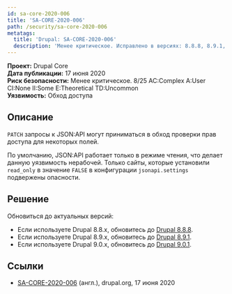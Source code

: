 ```yaml
---
id: sa-core-2020-006
title: 'SA-CORE-2020-006'
path: /security/sa-core-2020-006
metatags:
  title: 'Drupal: SA-CORE-2020-006'
  description: 'Менее критическое. Исправлено в версиях: 8.8.8, 8.9.1, 9.0.1.'
---
```


**Проект:** Drupal Core\
**Дата публикации:** 17 июня 2020\
**Риск безопасности:** Менее критическое. 8/25 AC:Complex A:User CI:None II:Some E:Theoretical TD:Uncommon\
**Уязвимость:** Обход доступа

## Описание

`PATCH` запросы к JSON:API могут приниматься в обход проверки прав доступа для некоторых полей.

По умолчанию, JSON:API работает только в режиме чтения, что делает данную уязвимость нерабочей. Только сайты, которые установили `read_only` в значение `FALSE` в конфигурации `jsonapi.settings` подвержены опасности.

## Решение

Обновиться до актуальных версий:

- Если используете Drupal 8.8.x, обновитесь до [Drupal 8.8.8](../../8/releases/release-8.8.8.md).
- Если используете Drupal 8.9.x, обновитесь до [Drupal 8.9.1](../../8/releases/release-8.9.1.md).
- Если используете Drupal 9.0.x, обновитесь до [Drupal 9.0.1](../../9/releases/release-9.0.1.md).

## Ссылки

- [SA-CORE-2020-006](https://www.drupal.org/sa-core-2020-006) (англ.), drupal.org, 17 июня 2020